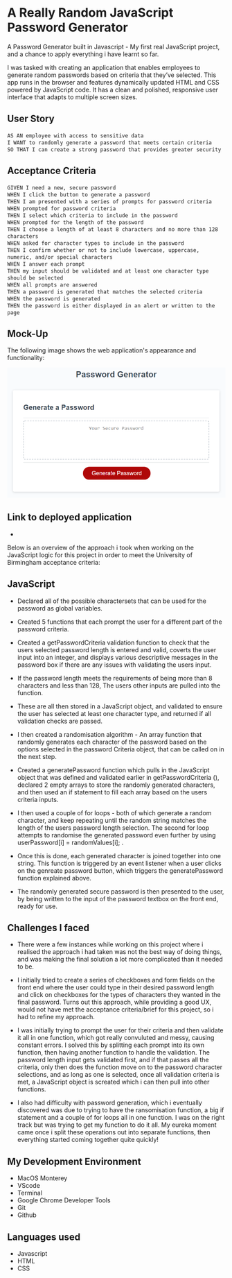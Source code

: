 #  A Really Random JavaScript Password Generator
A Password Generator built in Javascript - My first real JavaScript project, and a chance to apply everything i have learnt so far.

I was tasked with creating an application that enables employees to generate random passwords based on criteria that they’ve selected. This app runs in the browser and features dynamically updated HTML and CSS powered by JavaScript code. It has a clean and polished, responsive user interface that adapts to multiple screen sizes.


## User Story

```
AS AN employee with access to sensitive data
I WANT to randomly generate a password that meets certain criteria
SO THAT I can create a strong password that provides greater security
```

## Acceptance Criteria

```
GIVEN I need a new, secure password
WHEN I click the button to generate a password
THEN I am presented with a series of prompts for password criteria
WHEN prompted for password criteria
THEN I select which criteria to include in the password
WHEN prompted for the length of the password
THEN I choose a length of at least 8 characters and no more than 128 characters
WHEN asked for character types to include in the password
THEN I confirm whether or not to include lowercase, uppercase, numeric, and/or special characters
WHEN I answer each prompt
THEN my input should be validated and at least one character type should be selected
WHEN all prompts are answered
THEN a password is generated that matches the selected criteria
WHEN the password is generated
THEN the password is either displayed in an alert or written to the page
```

## Mock-Up

The following image shows the web application's appearance and functionality:

![The Password Generator application displays a red button to "Generate Password".](./Assets/03-javascript-homework-demo.png)

## Link to deployed application

* 


Below is an overview of the approach i took when working on the JavaScript logic for this project in order to meet the University of Birmingham acceptance criteria:
## JavaScript 

* Declared all of the possible charactersets that can be used for the password as global variables.

* Created 5 functions that each prompt the user for a different part of the password criteria.

* Created a getPasswordCriteria validation function to check that the users selected password length is entered and valid, coverts the user input into an integer, and displays various descriptive messages in the password box if there are any issues with validating the users input. 

* If the password length meets the requirements of being more than 8 characters and less than 128, The users other inputs are pulled into the function.

* These are all then stored in a JavaScript object, and validated to ensure the user has selected at least one character type, and returned if all validation checks are passed.

* I then created a randomisation algorithm - An array function that randomly generates each character of the password based on the options selected in the password Criteria object, that can be called on in the next step.

* Created a generatePassword function which pulls in the JavaScript object that was defined and validated earlier in getPasswordCriteria (), declared 2 empty arrays to store the randomly generated characters, and then used an if statement to fill each array based on the users criteria inputs.

* I then used a couple of for loops - both of which generate a random character, and keep repeating until the random string matches the length of the users password length selection. The second for loop attempts to randomise the generated password even further by using userPassword[i] = randomValues[i]; .

* Once this is done, each generated character is joined together into one string. This function is triggered by an event listener when a user clicks on the genreate password button, which triggers the generatePassword function explained above. 

* The randomly generated secure password is then presented to the user, by being written to the input of the password textbox on the front end, ready for use.

## Challenges I faced 

* There were a few instances while working on this project where i realised the approach i had taken was not the best way of doing things, and was making the final solution a lot more complicated than it needed to be.

* I initially tried to create a series of checkboxes and form fields on the front end where the user could type in their desired password length and click on checkboxes for the types of characters they wanted in the final password. Turns out this approach, while providing a good UX, would not have met the acceptance criteria/brief for this project, so i had to refine my approach.

* I was initially trying to prompt the user for their criteria and then validate it all in one function, which got really convuluted and messy, causing constant errors. I solved this by splitting each prompt into its own function, then having another function to handle the validation. The password length input gets validated first, and if that passes all the criteria, only then does the function move on to the password character selections, and as long as one is selected, once all validation criteria is met, a JavaScript object is screated which i can then pull into other functions.

* I also had difficulty with password generation, which i eventually discovered was due to trying to have the ransomisation function, a big if statement and a couple of for loops all in one function. I was on the right track but was trying to get my function to do it all. My eureka moment came once i split these operations out into separate functions, then everything started coming together quite quickly!
## My Development Environment

* MacOS Monterey 
* VScode
* Terminal
* Google Chrome Developer Tools
* Git
* Github


## Languages used

* Javascript
* HTML
* CSS